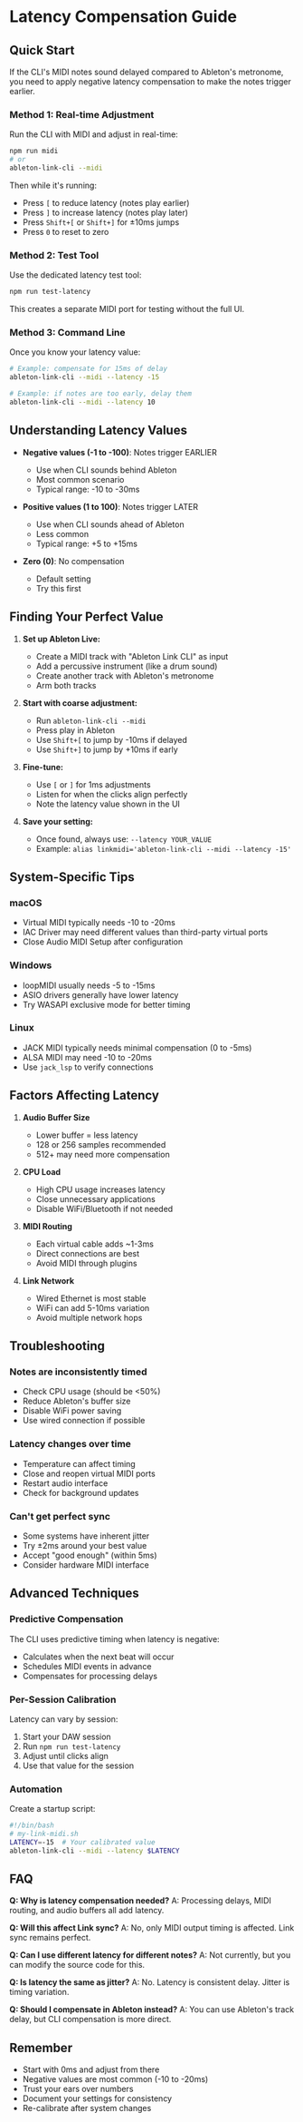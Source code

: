 # Latency Compensation Guide

## Quick Start

If the CLI's MIDI notes sound delayed compared to Ableton's metronome, you need to apply negative latency compensation to make the notes trigger earlier.

### Method 1: Real-time Adjustment

Run the CLI with MIDI and adjust in real-time:

```bash
npm run midi
# or
ableton-link-cli --midi
```

Then while it's running:
- Press `[` to reduce latency (notes play earlier)
- Press `]` to increase latency (notes play later)
- Press `Shift+[` or `Shift+]` for ±10ms jumps
- Press `0` to reset to zero

### Method 2: Test Tool

Use the dedicated latency test tool:

```bash
npm run test-latency
```

This creates a separate MIDI port for testing without the full UI.

### Method 3: Command Line

Once you know your latency value:

```bash
# Example: compensate for 15ms of delay
ableton-link-cli --midi --latency -15

# Example: if notes are too early, delay them
ableton-link-cli --midi --latency 10
```

## Understanding Latency Values

- **Negative values (-1 to -100)**: Notes trigger EARLIER
  - Use when CLI sounds behind Ableton
  - Most common scenario
  - Typical range: -10 to -30ms

- **Positive values (1 to 100)**: Notes trigger LATER
  - Use when CLI sounds ahead of Ableton
  - Less common
  - Typical range: +5 to +15ms

- **Zero (0)**: No compensation
  - Default setting
  - Try this first

## Finding Your Perfect Value

1. **Set up Ableton Live:**
   - Create a MIDI track with "Ableton Link CLI" as input
   - Add a percussive instrument (like a drum sound)
   - Create another track with Ableton's metronome
   - Arm both tracks

2. **Start with coarse adjustment:**
   - Run `ableton-link-cli --midi`
   - Press play in Ableton
   - Use `Shift+[` to jump by -10ms if delayed
   - Use `Shift+]` to jump by +10ms if early

3. **Fine-tune:**
   - Use `[` or `]` for 1ms adjustments
   - Listen for when the clicks align perfectly
   - Note the latency value shown in the UI

4. **Save your setting:**
   - Once found, always use: `--latency YOUR_VALUE`
   - Example: `alias linkmidi='ableton-link-cli --midi --latency -15'`

## System-Specific Tips

### macOS
- Virtual MIDI typically needs -10 to -20ms
- IAC Driver may need different values than third-party virtual ports
- Close Audio MIDI Setup after configuration

### Windows
- loopMIDI usually needs -5 to -15ms
- ASIO drivers generally have lower latency
- Try WASAPI exclusive mode for better timing

### Linux
- JACK MIDI typically needs minimal compensation (0 to -5ms)
- ALSA MIDI may need -10 to -20ms
- Use `jack_lsp` to verify connections

## Factors Affecting Latency

1. **Audio Buffer Size**
   - Lower buffer = less latency
   - 128 or 256 samples recommended
   - 512+ may need more compensation

2. **CPU Load**
   - High CPU usage increases latency
   - Close unnecessary applications
   - Disable WiFi/Bluetooth if not needed

3. **MIDI Routing**
   - Each virtual cable adds ~1-3ms
   - Direct connections are best
   - Avoid MIDI through plugins

4. **Link Network**
   - Wired Ethernet is most stable
   - WiFi can add 5-10ms variation
   - Avoid multiple network hops

## Troubleshooting

### Notes are inconsistently timed
- Check CPU usage (should be <50%)
- Reduce Ableton's buffer size
- Disable WiFi power saving
- Use wired connection if possible

### Latency changes over time
- Temperature can affect timing
- Close and reopen virtual MIDI ports
- Restart audio interface
- Check for background updates

### Can't get perfect sync
- Some systems have inherent jitter
- Try ±2ms around your best value
- Accept "good enough" (within 5ms)
- Consider hardware MIDI interface

## Advanced Techniques

### Predictive Compensation
The CLI uses predictive timing when latency is negative:
- Calculates when the next beat will occur
- Schedules MIDI events in advance
- Compensates for processing delays

### Per-Session Calibration
Latency can vary by session:
1. Start your DAW session
2. Run `npm run test-latency`
3. Adjust until clicks align
4. Use that value for the session

### Automation
Create a startup script:
```bash
#!/bin/bash
# my-link-midi.sh
LATENCY=-15  # Your calibrated value
ableton-link-cli --midi --latency $LATENCY
```

## FAQ

**Q: Why is latency compensation needed?**
A: Processing delays, MIDI routing, and audio buffers all add latency.

**Q: Will this affect Link sync?**
A: No, only MIDI output timing is affected. Link sync remains perfect.

**Q: Can I use different latency for different notes?**
A: Not currently, but you can modify the source code for this.

**Q: Is latency the same as jitter?**
A: No. Latency is consistent delay. Jitter is timing variation.

**Q: Should I compensate in Ableton instead?**
A: You can use Ableton's track delay, but CLI compensation is more direct.

## Remember

- Start with 0ms and adjust from there
- Negative values are most common (-10 to -20ms)
- Trust your ears over numbers
- Document your settings for consistency
- Re-calibrate after system changes
